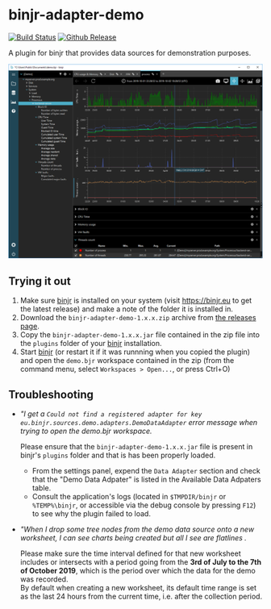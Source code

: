 # binjr-adapter-demo
[![Build Status](https://dev.azure.com/binjr/binjr/_apis/build/status/binjr.binjr-adapter-demo?branchName=master)](https://dev.azure.com/binjr/binjr/_build/latest?definitionId=6&branchName=master) [![Github Release](https://img.shields.io/github/v/release/binjr/binjr-adapter-demo?label=Github%20Release)](https://github.com/binjr/binjr-adapter-demo/releases/latest)

A plugin for binjr that provides data sources for demonstration purposes.

![screenshot](screenshot.png)

## Trying it out
1. Make sure [binjr](https://binjr.eu) is installed on your system (visit https://binjr.eu to get the latest release) 
   and make a note of the folder it is installed in.
2. Download the `binjr-adapter-demo-1.x.x.zip` archive from [the releases page](https://github.com/binjr/binjr-adapter-demo/releases).
3. Copy the `binjr-adapter-demo-1.x.x.jar` file contained in the zip file into the `plugins` folder of your 
   [binjr](https://binjr.eu) installation.
4. Start [binjr](https://binjr.eu) (or restart it if it was runnning when you copied the plugin) and open the `demo.bjr`
   workspace contained in the zip (from the command menu, select `Workspaces > Open...`, or press Ctrl+O) 


## Troubleshooting
* _"I get a `Could not find a registered adapter for key eu.binjr.sources.demo.adapters.DemoDataAdapter` error message when trying to open the demo.bjr workspace._  

   Please ensure that the `binjr-adapter-demo-1.x.x.jar` file is present in binjr's `plugins` folder and that is has been 
   properly loaded.  
   * From the settings panel, expend the `Data Adapter` section and check that the "Demo Data Adpater" is listed in 
   the Available Data Adpaters table.  
   * Consult the application's logs (located in `$TMPDIR/binjr` or  `%TEMP%\binjr`, or accessible via the debug console 
   by pressing `F12`) to see why the plugin failed to load.
   
* _"When I drop some tree nodes from the demo data source onto a new worksheet, I can see charts being created
 but all I see are flatlines ._  

   Please make sure the time interval defined for that new worksheet includes or intersects with a period going from the
    **3rd of July to the 7th of October 2019**, which is the period over which the data for the demo was recorded.  
    By default when creating a new worksheet, its default time range is set as the last 24 hours from the current time, 
    i.e. after the collection period. 
    
    
